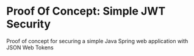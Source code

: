 # Proof Of Concept: Simple JWT Security
Proof of concept for securing a simple Java Spring web application with JSON Web Tokens
